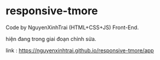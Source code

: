 # responsive-tmore
Code by NguyenXinhTrai (HTML+CSS+JS) Front-End.

hiện đang trong giai đoạn chỉnh sửa.

link : https://nguyenxinhtrai.github.io/responsive-tmore/app
